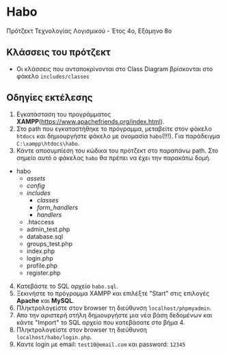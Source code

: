 # Habo
Πρότζεκτ Τεχνολογίας Λογισμικού - Έτος 4ο, Εξάμηνο 8ο

## Κλάσσεις του πρότζεκτ
- Οι κλάσσεις που ανταποκρίνονται στο Class Diagram βρίσκονται στο φάκελο `includes/classes`

## Οδηγίες εκτέλεσης
1. Εγκατάσταση του προγράμματος **XAMPP**(https://www.apachefriends.org/index.html).
2. Στο path που εγκαταστήθηκε το πρόγραμμα, μεταβείτε στον φάκελο `htdocs` και δημιουργήστε φάκελο με ονομασία `habo`(!!!). Για παράδειγμα `C:\xampp\htdocs\habo`.
3. Κάντε αποσυμπίεση του κώδικα του πρότζεκτ στο παραπάνω path.
Στο σημείο αυτό ο φάκελος `habo` θα πρέπει να έχει την παρακάτω δομή.
* habo
  * *assets*
  * *config*
  * *includes*
    * *classes*
    * *form_handlers*
    * *handlers*
  * .htaccess
  * admin_test.php
  * database.sql
  * groups_test.php
  * index.php
  * login.php
  * profile.php
  * register.php
  
4. Κατεβάστε το SQL αρχείο `habo.sql`.
5. Ξεκινήστε το πρόγραμμα XAMPP και επιλέξτε "Start" στις επιλογές **Apache** και **MySQL**.
6. Πληκτρολογείστε στον browser τη διεύθυνση `localhost/phpmyadmin`.
7. Απο την αριστερή στήλη δημιουργήστε μια νέα βάση δεδομένων και κάντε "Import" το SQL αρχείο που κατεβάσατε στο βήμα 4.
8. Πληκτρολογείστε στον browser τη διεύθυνση `localhost/habo/login.php`.
9. Καντε login με email: `test10@email.com` και password: `12345`

